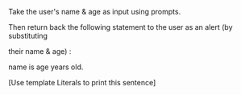 Take the user's name & age as input using prompts.

Then return back the following statement to the user as an alert (by substituting

their name & age) :

name is age years old.

[Use template Literals to print this sentence]
